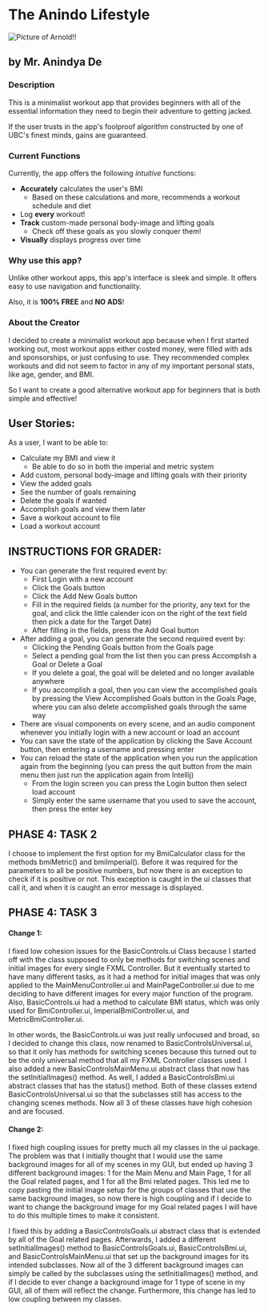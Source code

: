 # The Anindo Lifestyle 
![Picture of Arnold!!](https://images-na.ssl-images-amazon.com/images/I/61udZyZoLEL._AC_SX425_.jpg)

## by Mr. Anindya De

### **Description** 
This is a minimalist workout app that provides beginners with all of the 
essential information they need to begin their adventure to getting jacked.

If the user trusts in the app's foolproof algorithm constructed by one of UBC's finest minds, gains are guaranteed.

### **Current Functions**
Currently, the app offers the following *intuitive* functions:
- **Accurately** calculates the user's BMI
    - Based on these calculations and more, recommends a workout schedule and diet
- Log **every** workout!
- **Track** custom-made personal body-image and lifting goals 
    - Check off these goals as you slowly conquer them! 
- **Visually** displays progress over time 

### **Why use this app?**
Unlike other workout apps, this app's interface is sleek and simple. 
It offers easy to use navigation and functionality.

Also, it is **100% FREE** and **NO ADS**!

### **About the Creator**
I decided to create a minimalist workout app because when I first started working out, most workout apps
either costed money, were filled with ads and sponsorships, or just confusing to use. They recommended complex 
workouts and did not seem to factor in any of my important personal stats, like age, gender, and BMI. 

So I want to create a good alternative workout app for beginners that is both simple and effective!

## User Stories:
As a user, I want to be able to:
- Calculate my BMI and view it
    - Be able to do so in both the imperial and metric system
- Add custom, personal body-image and lifting goals with their priority 
- View the added goals 
- See the number of goals remaining
- Delete the goals if wanted
- Accomplish goals and view them later
- Save a workout account to file
- Load a workout account 

## INSTRUCTIONS FOR GRADER:
- You can generate the first required event by:
    - First Login with a new account
    - Click the Goals button
    - Click the Add New Goals button
    - Fill in the required fields (a number for the priority, any text for the goal, and click the little calender icon
    on the right of the text field then pick a date for the Target Date)
    - After filling in the fields, press the Add Goal button
- After adding a goal, you can generate the second required event by:
    - Clicking the Pending Goals button from the Goals page
    - Select a pending goal from the list then you can press Accomplish a Goal or Delete a Goal
    - If you delete a goal, the goal will be deleted and no longer available anywhere
    - If you accomplish a goal, then you can view the accomplished goals by pressing the View Accomplished Goals button
    in the Goals Page, where you can also delete accomplished goals through the same way
- There are visual components on every scene, and an audio component whenever you initially login with a new account or 
load an account
- You can save the state of the application by clicking the Save Account button, then entering a username and pressing 
enter
- You can reload the state of the application when you run the application again from the beginning (you can press the
quit button from the main menu then just run the application again from Intellij)
    - From the login screen you can press the Login button then select load account
    - Simply enter the same username that you used to save the account, then press the enter key 

## PHASE 4: TASK 2
I choose to implement the first option for my BmiCalculator class for the methods bmiMetric() and bmiImperial(). Before 
it was required for the parameters to all be positive numbers, but now there is an exception to check if it is positive
or not. This exception is caught in the ui classes that call it, and when it is caught an error message is displayed. 

## PHASE  4: TASK 3
#### Change 1:
I fixed low cohesion issues for the BasicControls.ui Class because I started off with the class supposed to only be 
methods for switching scenes and initial images for every single FXML Controller. But it eventually 
started to have many different tasks, as it had a method for initial images that was only applied to the 
MainMenuController.ui and MainPageController.ui due to me deciding to have different images for every major function of 
the program. Also, BasicControls.ui had a method to calculate BMI status, which was only used for 
BmiController.ui, ImperialBmiController.ui, and MetricBmiController.ui. 

In other words, the BasicControls.ui was just really unfocused and broad, so I decided to change this class, now renamed
to BasicControlsUniversal.ui, so that it only has methods for switching scenes because this turned out to be the only 
universal method that all my FXML Controller classes used. I also added a new BasicControlsMainMenu.ui abstract class 
that now has the setInitialImages() method. As well, I added a BasicControlsBmi.ui abstract classes that has the 
status() method. Both of these classes extend BasicControlsUniversal.ui so that the subclasses still 
has access to the changing scenes methods. Now all 3 of these classes have high cohesion and are focused.

#### Change 2:
I fixed high coupling issues for pretty much all my classes in the ui package. The problem was that I initially thought
that I would use the same background images for all of my scenes in my GUI, but ended up having 3 different background
images: 1 for the Main Menu and Main Page, 1 for all the Goal related pages, and 1 for all the Bmi related pages. This 
led me to copy pasting the initial image setup for the groups of classes that use the same background images, so now
there is high coupling and if I decide to want to change the background image for my Goal related pages I will have to 
do this multiple times to make it consistent.

I fixed this by adding a BasicControlsGoals.ui abstract class that is extended by all of the Goal related pages.
Afterwards, I added a different setInitialImages() method to BasicControlsGoals.ui, BasicControlsBmi.ui, and 
BasicControlsMainMenu.ui that set up the background images for its intended subclasses. Now all of the 3 different 
background images can simply be called by the subclasses using the setInitialImages() method, and if I decide to ever
change a background image for 1 type of scene in my GUI, all of them will reflect the change. 
Furthermore, this change has led to low coupling between my classes. 